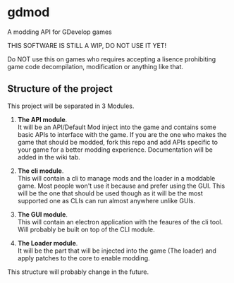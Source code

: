 # gdmod
A modding API for GDevelop games

THIS SOFTWARE IS STILL A WIP, DO NOT USE IT YET!

Do NOT use this on games who requires accepting a lisence prohibiting game code decompilation, modification or anything like that.

## Structure of the project
This project will be separated in 3 Modules.
1. **The API module**.<br/>
  It will be an API/Default Mod inject into the game and contains some basic APIs to interface with the game. 
  If you are the one who makes the game that should be modded, fork this repo and add APIs specific to your game for a better modding experience.
  Documentation will be added in the wiki tab.
  
2. **The cli module**.<br/>
  This will contain a cli to manage mods and the loader in a moddable game.
  Most people won't use it because and prefer using the GUI. This will be the one that should be used though as it will be the most supported one as CLIs can run almost anywhere unlike GUIs.
  
3. **The GUI module**.<br/>
  This will contain an electron application with the feaures of the cli tool. Will probably be built on top of the CLI module.

4. **The Loader module**.<br/>
  It will be the part that will be injected into the game (The loader) and apply patches to the core to enable modding.

This structure will probably change in the future.
